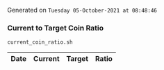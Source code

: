 Generated on `Tuesday 05-October-2021 at 08:48:46`

### Current to Target Coin Ratio
`current_coin_ratio.sh`

Date|Current|Target|Ratio
---|---|---|---
